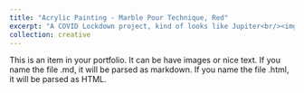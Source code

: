 ```yaml
---
title: "Acrylic Painting - Marble Pour Technique, Red"
excerpt: "A COVID Lockdown project, kind of looks like Jupiter<br/><img src='/images/jupyter-like-painting.png'>"
collection: creative
---
```


This is an item in your portfolio. It can be have images or nice text. If you name the file .md, it will be parsed as markdown. If you name the file .html, it will be parsed as HTML. 
